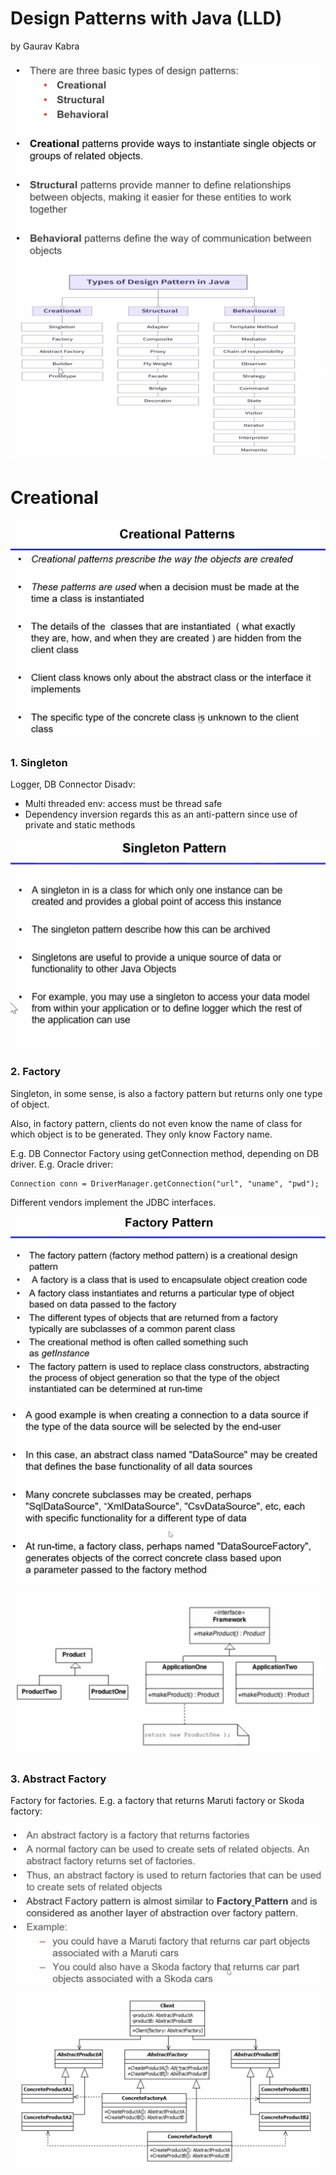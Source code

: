 # Design Patterns with Java (LLD)
by Gaurav Kabra

![](./assets/images/types.png)
![](./assets/images/hierarchy.png)


# Creational
![](./assets/images/creational.png)

### 1. Singleton
Logger, DB Connector 
Disadv:
- Multi threaded env: access must be thread safe
- Dependency inversion regards this as an anti-pattern since use of private and static methods

![](./assets/images/singleton.png)

### 2. Factory
Singleton, in some sense, is also a factory pattern but returns only one type of object.

Also, in factory pattern, clients do not even know the name of class for which object is to be generated. They only know Factory name.

E.g. DB Connector Factory using getConnection method, depending on DB driver. E.g. Oracle driver:
```
Connection conn = DriverManager.getConnection("url", "uname", "pwd");
```
Different vendors implement the JDBC interfaces.

![](./assets/images/factory.png)
![](./assets/images/factory_2.png)
![](./assets/images/factory_eg.png)

### 3. Abstract Factory
Factory for factories. E.g. a factory that returns Maruti factory or Skoda factory:

![](./assets/images/abstract_factory.png)
![](./assets/images/abstract_factory_eg.png)

